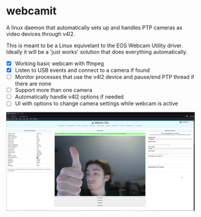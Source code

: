 # webcamit
A linux daemon that automatically sets up and handles PTP cameras as video devices through v4l2.

This is meant to be a Linux equivelant to the EOS Webcam Utility driver. Ideally it will be a 'just works'
solution that does everything automatically.

- [x] Working basic webcam with ffmpeg
- [x] Listen to USB events and connect to a camera if found
- [ ] Monitor processes that use the v4l2 device and pause/end PTP thread if there are none
- [ ] Support more than one camera
- [ ] Automatically handle v4l2 options if needed
- [ ] UI with options to change camera settings while webcam is active

![screenshot](assets/screenshot.png)
